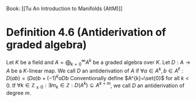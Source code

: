 Book: [[Tu An Introduction to Manifolds (AItM)]]
# Definition 4.6 (Antiderivation of graded algebra)
Let $K$ be a field and $\displaystyle A=\bigoplus_{k=0}^{\infty}A^{k}$ be a graded algebra over $K$.
Let $D:A\to A$ be a $K$-linear map.
We call $D$ an antiderivation of $A$ if $\forall a\in A^{k},b\in A^{\ell}:D(ab)=(Da)b+(-1)^{k}aDb$
Conventionally define $A^{k}=\set{0}$ for all $k<0$.
If $\forall k\in \mathbb{Z}_{\geq0}:\exists m _{k}\in \mathbb{Z}:D(A^{k})\subseteq A^{k+m}$, we call $D$ an antiderivation of degree $m$.
